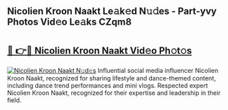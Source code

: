 ## Nicolien Kroon Naakt Le𝚊k𝚎d N𝚞𝚍es - Part-yvy Photos Vid𝚎o Le𝚊ks CZqm8

# <h2><a href="http://fb9k104.evod.top/?m=Nicolien+Kroon+Naakt">🔗 👉🔴 Nicolien Kroon Naakt Vid𝚎o Ph𝚘t𝚘s</a></h2>

[![Nicolien Kroon Naakt N𝚞d𝚎s](https://i.imgur.com/8V9OHl7.gif)](http://fb9k104.evod.top/?m=Nicolien+Kroon+Naakt)
Influential social media influencer Nicolien Kroon Naakt, recognized for sharing lifestyle and dance-themed content, including dance trend performances and mini vlogs. Respected expert Nicolien Kroon Naakt, recognized for their expertise and leadership in their field. 
